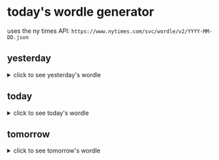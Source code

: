 # today's wordle generator

uses the ny times API: `https://www.nytimes.com/svc/wordle/v2/YYYY-MM-DD.json`

## yesterday

<details>
    <summary>click to see yesterday's wordle</summary>

    blend

</details>

## today

<details>
    <summary>click to see today's wordle</summary>

    drift

</details>

## tomorrow

<details>
    <summary>click to see tomorrow's wordle</summary>

    bulge

</details>
